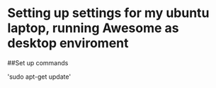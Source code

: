 # Setting up settings for my ubuntu laptop, running Awesome as desktop enviroment


##Set up commands

'sudo apt-get update'
